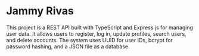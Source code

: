 # Jammy Rivas
This project is a REST API built with TypeScript and Express.js for managing user data. It allows users to register, log in, update profiles, search users, and delete accounts. The system uses UUID for user IDs, bcrypt for password hashing, and a JSON file as a database. 
